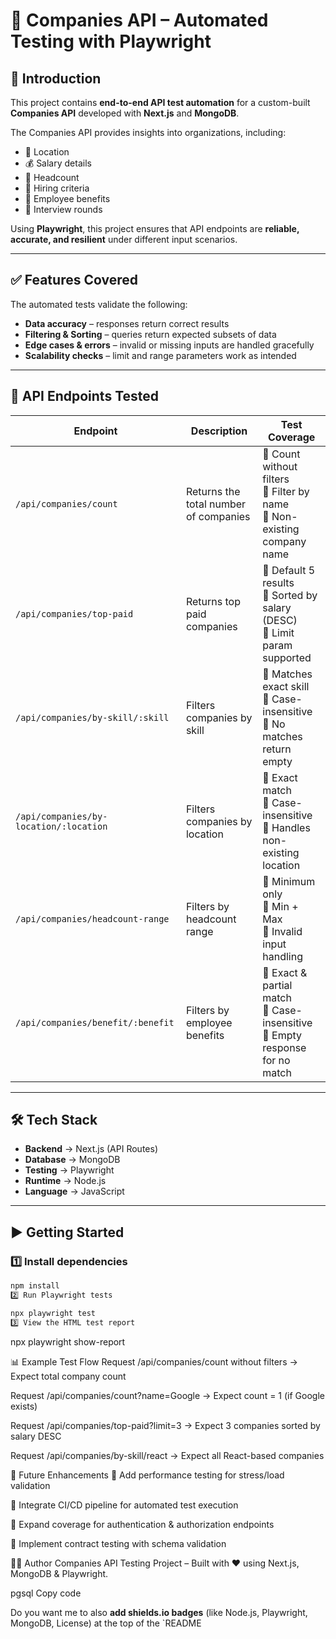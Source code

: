 # 🚀 Companies API – Automated Testing with Playwright  

## 📌 Introduction  

This project contains **end-to-end API test automation** for a custom-built **Companies API** developed with **Next.js** and **MongoDB**.  

The Companies API provides insights into organizations, including:  

- 📍 Location  
- 💰 Salary details  
- 👥 Headcount  
- 🎯 Hiring criteria  
- 🎁 Employee benefits  
- 📝 Interview rounds  

Using **Playwright**, this project ensures that API endpoints are **reliable, accurate, and resilient** under different input scenarios.  

---

## ✅ Features Covered  

The automated tests validate the following:  

- **Data accuracy** – responses return correct results  
- **Filtering & Sorting** – queries return expected subsets of data  
- **Edge cases & errors** – invalid or missing inputs are handled gracefully  
- **Scalability checks** – limit and range parameters work as intended  

---

## 🔗 API Endpoints Tested  

| Endpoint | Description | Test Coverage |
|----------|-------------|---------------|
| `/api/companies/count` | Returns the total number of companies | 🔹 Count without filters <br> 🔹 Filter by name <br> 🔹 Non-existing company name |
| `/api/companies/top-paid` | Returns top paid companies | 🔹 Default 5 results <br> 🔹 Sorted by salary (DESC) <br> 🔹 Limit param supported |
| `/api/companies/by-skill/:skill` | Filters companies by skill | 🔹 Matches exact skill <br> 🔹 Case-insensitive <br> 🔹 No matches return empty |
| `/api/companies/by-location/:location` | Filters companies by location | 🔹 Exact match <br> 🔹 Case-insensitive <br> 🔹 Handles non-existing location |
| `/api/companies/headcount-range` | Filters by headcount range | 🔹 Minimum only <br> 🔹 Min + Max <br> 🔹 Invalid input handling |
| `/api/companies/benefit/:benefit` | Filters by employee benefits | 🔹 Exact & partial match <br> 🔹 Case-insensitive <br> 🔹 Empty response for no match |

---

## 🛠️ Tech Stack  

- **Backend** → Next.js (API Routes)  
- **Database** → MongoDB  
- **Testing** → Playwright  
- **Runtime** → Node.js  
- **Language** → JavaScript  

---

## ▶️ Getting Started  

### 1️⃣ Install dependencies  
```bash
npm install
2️⃣ Run Playwright tests
```
```bash
npx playwright test
3️⃣ View the HTML test report
```

npx playwright show-report

📊 Example Test Flow
Request /api/companies/count without filters → Expect total company count

Request /api/companies/count?name=Google → Expect count = 1 (if Google exists)

Request /api/companies/top-paid?limit=3 → Expect 3 companies sorted by salary DESC

Request /api/companies/by-skill/react → Expect all React-based companies

📌 Future Enhancements
🔹 Add performance testing for stress/load validation

🔹 Integrate CI/CD pipeline for automated test execution

🔹 Expand coverage for authentication & authorization endpoints

🔹 Implement contract testing with schema validation

👨‍💻 Author
Companies API Testing Project – Built with ❤️ using Next.js, MongoDB & Playwright.

pgsql
Copy code

Do you want me to also **add shields.io badges** (like Node.js, Playwright, MongoDB, License) at the top of the `README
